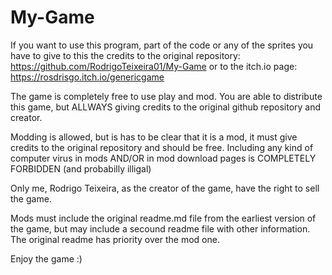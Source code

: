 # My-Game

If you want to use this program, part of the code or any of the sprites you have to give to this the credits to the original repository: https://github.com/RodrigoTeixeira01/My-Game
or to the itch.io page:
https://rosdrisgo.itch.io/genericgame

The game is completely free to use play and mod.
You are able to distribute this game, but ALLWAYS giving credits to the original github repository and creator.

Modding is allowed, but is has to be clear that it is a mod, it must give credits to the original repository and should be free.
Including any kind of computer virus in mods AND/OR in mod download pages is COMPLETELY FORBIDDEN (and probabilly illigal)

Only me, Rodrigo Teixeira, as the creator of the game, have the right to sell the game.

Mods must include the original readme.md file from the earliest version of the game, but may include a secound readme file with other information. The original readme has priority over the mod one.

Enjoy the game :)
